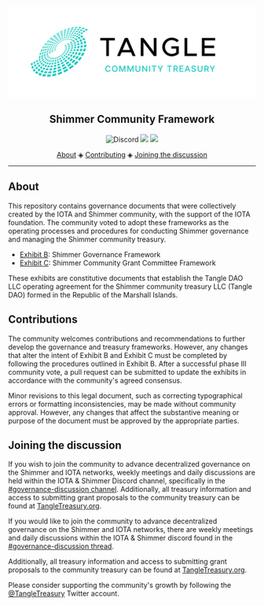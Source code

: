![Tangle Treasury Logo](https://github.com/Deep-Sea-888/Operation-Agreement/blob/main/smr_community_treasury_white_large.png?raw=true)

<h2 align="center">Shimmer Community Framework</h2>

<p align="center">
  <a href="https://discord.iota.org/" style="text-decoration:none;"><img src="https://img.shields.io/badge/Discord-9cf.svg?logo=discord" alt="Discord"></a>
  <a href="https://wiki.iota.org/shimmer/learn/governance/shimmer-governance-intro" style="text-decoration:none;"><img src="https://img.shields.io/badge/Wikipedia-Governance-blue" </a>
  <a href="https://tangletreasury.org/" style="text-decoration:none;"><img src=https://img.shields.io/badge/TangleTreasury-.org-blue"
</p>

<p align="center">
  <a href="#about">About</a> ◈
  <a href="#contributions">Contributing</a> ◈
  <a href="#joining-the-discussion">Joining the discussion</a> 
</p>

---

## About

This repository contains governance documents that were collectively created by the IOTA and Shimmer community, with the support of the IOTA foundation. The community voted to adopt these frameworks as the operating processes and procedures for conducting Shimmer governance and managing the Shimmer community treasury.

  - [Exhibit B](https://github.com/Tangle-Community-Treasury-DAO/Operation-Agreement/blob/main/Exhibit%20B%20-%20V1.md): Shimmer Governance Framework
  - [Exhibit C](https://github.com/Tangle-Community-Treasury-DAO/Operation-Agreement/blob/main/Exhibit%20C%20-%20V1.md): Shimmer Community Grant Committee Framework

These exhibits are constitutive documents that establish the Tangle DAO LLC operating agreement for the Shimmer community treasury LLC (Tangle DAO) formed in the Republic of the Marshall Islands.

## Contributions

The community welcomes contributions and recommendations to further develop the governance and treasury frameworks. However, any changes that alter the intent of Exhibit B and Exhibit C must be completed by following the procedures outlined in Exhibit B. After a successful phase III community vote, a pull request can be submitted to update the exhibits in accordance with the community's agreed consensus.

Minor revisions to this legal document, such as correcting typographical errors or formatting inconsistencies, may be made without community approval. However, any changes that affect the substantive meaning or purpose of the document must be approved by the appropriate parties.

## Joining the discussion

If you wish to join the community to advance decentralized governance on the Shimmer and IOTA networks, weekly meetings and daily discussions are held within the IOTA & Shimmer Discord channel, specifically in the [#governance-discussion channel](https://discordapp.com/channels/397872799483428865/839927402242637834). Additionally, all treasury information and access to submitting grant proposals to the community treasury can be found at [TangleTreasury.org](https://www.tangletreasury.org).
    
If you would like to join the community to advance decentralized governance on the Shimmer and IOTA networks, there are weekly meetings and daily discussions within the IOTA & Shimmer discord found in the [#governance-discussion thread](https://discordapp.com/channels/397872799483428865/839927402242637834). 

Additionally, all treasury information and access to submitting grant proposals to the community treasury can be found at [TangleTreasury.org](https://www.tangletreasury.org).

Please consider supporting the community's growth by following the [@TangleTreasury](https://twitter.com/TangleTreasury) Twitter account.



